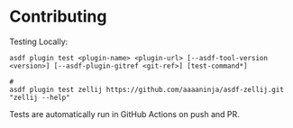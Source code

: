 # Contributing

Testing Locally:

```shell
asdf plugin test <plugin-name> <plugin-url> [--asdf-tool-version <version>] [--asdf-plugin-gitref <git-ref>] [test-command*]

#
asdf plugin test zellij https://github.com/aaaaninja/asdf-zellij.git "zellij --help"
```

Tests are automatically run in GitHub Actions on push and PR.
